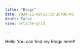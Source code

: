 ```yaml
---
title: "Blogs"
date: 2024-11-09T21:30:26+05:45
draft: False
view: article-grid

---
```


Hello You can find my Blogs here!!